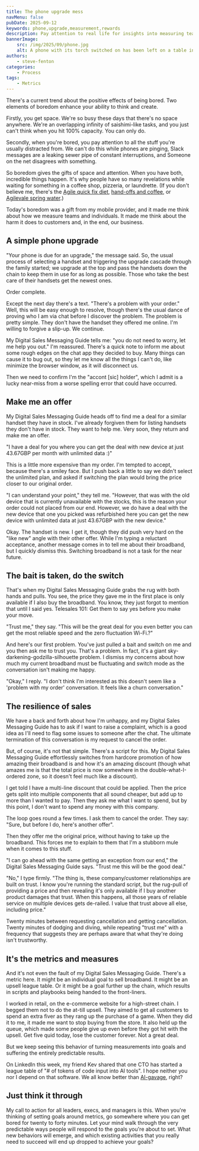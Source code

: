 ```yaml
---
title: The phone upgrade mess
navMenu: false
pubDate: 2025-09-12
keywords: phone,upgrade,measurement,rewards
description: Pay attention to real life for insights into measuring teams and individuals in your organization.
bannerImage:
    src: /img/2025/09/phone.jpg
    alt: A phone with its torch switched on has been left on a table in a dark room, the phone is a dark shape against the light coming from its torch.
authors:
    - steve-fenton
categories:
    - Process
tags:
    - Metrics
---
```


There's a current trend about the positive effects of being bored. Two elements of boredom enhance your ability to think and create.

Firstly, you get space. We're so busy these days that there's no space anywhere. We're an overlapping infinity of saishimi-like tasks, and you just can't think when you hit 100% capacity. You can only do.

Secondly, when you're bored, you pay attention to all the stuff you're usually distracted from. We can't do this while phones are pinging, Slack messages are a leaking sewer pipe of constant interruptions, and Someone on the net disagrees with something.

So boredom gives the gifts of space and attention. When you have both, incredible things happen. It's why people have so many revelations while waiting for something in a coffee shop, pizzeria, or laundrette. (If you don't believe me, there's the [Agile quick fix diet](https://stevefenton.co.uk/blog/2015/07/state-of-agile-2015/), [hand-offs and coffee](https://stevefenton.co.uk/blog/2013/08/thinking-about-hand-offs-and-coffee/), or [Agilevale spring water](https://stevefenton.co.uk/blog/2024/04/agilevale-spring/).)

Today's boredom was a gift from my mobile provider, and it made me think about how we measure teams and individuals. It made me think about the harm it does to customers and, in the end, our business.

## A simple phone upgrade

"Your phone is due for an upgrade," the message said. So, the usual process of selecting a handset and triggering the upgrade cascade through the family started; we upgrade at the top and pass the handsets down the chain to keep them in use for as long as possible. Those who take the best care of their handsets get the newest ones.

Order complete.

Except the next day there's a text. "There's a problem with your order." Well, this will be easy enough to resolve, though there's the usual dance of proving who I am via chat before I discover the problem. The problem is pretty simple. They don't have the handset they offered me online. I'm willing to forgive a slip-up. We continue.

My Digital Sales Messaging Guide tells me: "you do not need to worry, let me help you out." I'm reassured. There's a quick note to inform me about some rough edges on the chat app they decided to buy. Many things can cause it to bug out, so they let me know all the things I can't do, like minimize the browser window, as it will disconnect us.

Then we need to confirm I'm the "accont [sic] holder", which I admit is a lucky near-miss from a worse spelling error that could have occurred.

## Make me an offer

My Digital Sales Messaging Guide heads off to find me a deal for a similar handset they have in stock. I've already forgiven them for listing handsets they don't have in stock. They want to help me. Very soon, they return and make me an offer.

"I have a deal for you where you can get the deal with new device at just 43.67GBP per month with unlimited data :)"

This is a little more expensive than my order. I'm tempted to accept, because there's a smiley face. But I push back a little to say we didn't select the unlimited plan, and asked if switching the plan would bring the price closer to our original order.

"I can understand your point," they tell me. "However, that was with the old device that is currently unavailable with the stocks, this is the reason your order could not placed from our end. However, we do have a deal with the new device that one you picked was refurbished here you can get the new device with unlimited data at just 43.67GBP with the new device."

Okay. The handset is new. I get it, though they did push very hard on the "like new" angle with their other offer. While I'm typing a reluctant acceptance, another message comes in to tell me about their broadband, but I quickly dismiss this. Switching broadband is not a task for the near future.

## The bait is taken, do the switch

That's when my Digital Sales Messaging Guide grabs the rug with both hands and pulls. You see, the price they gave me in the first place is only available if I also buy the broadband. You know, they just forgot to mention that until I said yes. Telesales 101: Get them to say yes before you make your move.

"Trust me," they say. "This will be the great deal for you even better you can get the most reliable speed and the zero fluctuation Wi-Fi.?"

And here's our first problem. You've just pulled a bait and switch on me and you then ask me to trust you. That's a problem. In fact, it's a giant sky-darkening-godzilla-silhouette problem. I dismiss my concerns about how much my current broadband must be fluctuating and switch mode as the conversation isn't making me happy.

"Okay," I reply. "I don't think I'm interested as this doesn't seem like a 'problem with my order' conversation. It feels like a churn conversation."

## The resilience of sales

We have a back and forth about how I'm unhappy, and my Digital Sales Messaging Guide has to ask if I want to raise a complaint, which is a good idea as I'll need to flag some issues to someone after the chat. The ultimate termination of this conversation is my request to cancel the order.

But, of course, it's not that simple. There's a script for this. My Digital Sales Messaging Guide effortlessly switches from hardcore promotion of how amazing their broadband is and how it's an amazing discount (though what amazes me is that the total price is now somewhere in the double-what-I-ordered zone, so it doesn't feel much like a discount).

I get told I have a multi-line discount that could be applied. Then the price gets split into multiple components that all sound cheaper, but add up to more than I wanted to pay. Then they ask me what I want to spend, but by this point, I don't want to spend any money with this company.

The loop goes round a few times. I ask them to cancel the order. They say: "Sure, but before I do, here's another offer".

Then they offer me the original price, without having to take up the broadband. This forces me to explain to them that I'm a stubborn mule when it comes to this stuff.

"I can go ahead with the same getting an exception from our end," the Digital Sales Messaging Guide says. "Trust me this will be the good deal."

"No," I type firmly. "The thing is, these company/customer relationships are built on trust. I 
know you're running the standard script, but the rug-pull of providing a price and then revealing it's only available if I buy another product damages that trust. When this happens, all those years of reliable service on multiple 
devices gets de-railed. I value that trust above all else, including price."

Twenty minutes between requesting cancellation and getting cancellation. Twenty minutes of dodging and diving, while repeating "trust me" with a frequency that suggests they are perhaps aware that what they're doing isn't trustworthy.

## It's the metrics and measures

And it's not even the fault of my Digital Sales Messaging Guide. There's a metric here. It might be an individual goal to sell broadband. It might be an upsell league table. Or it might be a goal further up the chain, which results in scripts and playbooks being handed to the front-liners.

I worked in retail, on the e-commerce website for a high-street chain. I begged them not to do the at-till upsell. They aimed to get all customers to spend an extra fiver as they rang up the purchase of a game. When they did it to me, it made me want to stop buying from the store. It also held up the queue, which made some people give up even before they got hit with the upsell. Get five quid today, lose the customer forever. Not a great deal.

But we keep seeing this behavior of turning measurements into goals and suffering the entirely predictable results.

On LinkedIn this week, my friend Kev shared that one CTO has started a league table of "# of tokens of code input into AI tools". I hope neither you nor I depend on that software. We all know better than [AI-gavage](https://thenewstack.io/stop-force-feeding-ai-to-your-developers/), right?

## Just think it through

My call to action for all leaders, execs, and managers is this. When you're thinking of setting goals around metrics, go somewhere where you can get bored for twenty to forty minutes. Let your mind walk through the very predictable ways people will respond to the goals you're about to set. What new behaviors will emerge, and which existing activities that you really need to succeed will end up dropped to achieve your goals?
